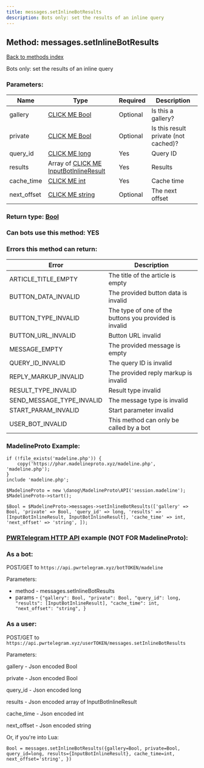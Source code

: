 ```yaml
---
title: messages.setInlineBotResults
description: Bots only: set the results of an inline query
---
```

## Method: messages.setInlineBotResults  
[Back to methods index](index.md)


Bots only: set the results of an inline query

### Parameters:

| Name     |    Type       | Required | Description |
|----------|---------------|----------|-------------|
|gallery|[CLICK ME Bool](../types/Bool.md) | Optional|Is this a gallery?|
|private|[CLICK ME Bool](../types/Bool.md) | Optional|Is this result private (not cached)?|
|query\_id|[CLICK ME long](../types/long.md) | Yes|Query ID|
|results|Array of [CLICK ME InputBotInlineResult](../types/InputBotInlineResult.md) | Yes|Results|
|cache\_time|[CLICK ME int](../types/int.md) | Yes|Cache time|
|next\_offset|[CLICK ME string](../types/string.md) | Optional|The next offset|


### Return type: [Bool](../types/Bool.md)

### Can bots use this method: **YES**


### Errors this method can return:

| Error    | Description   |
|----------|---------------|
|ARTICLE_TITLE_EMPTY|The title of the article is empty|
|BUTTON_DATA_INVALID|The provided button data is invalid|
|BUTTON_TYPE_INVALID|The type of one of the buttons you provided is invalid|
|BUTTON_URL_INVALID|Button URL invalid|
|MESSAGE_EMPTY|The provided message is empty|
|QUERY_ID_INVALID|The query ID is invalid|
|REPLY_MARKUP_INVALID|The provided reply markup is invalid|
|RESULT_TYPE_INVALID|Result type invalid|
|SEND_MESSAGE_TYPE_INVALID|The message type is invalid|
|START_PARAM_INVALID|Start parameter invalid|
|USER_BOT_INVALID|This method can only be called by a bot|


### MadelineProto Example:


```
if (!file_exists('madeline.php')) {
    copy('https://phar.madelineproto.xyz/madeline.php', 'madeline.php');
}
include 'madeline.php';

$MadelineProto = new \danog\MadelineProto\API('session.madeline');
$MadelineProto->start();

$Bool = $MadelineProto->messages->setInlineBotResults(['gallery' => Bool, 'private' => Bool, 'query_id' => long, 'results' => [InputBotInlineResult, InputBotInlineResult], 'cache_time' => int, 'next_offset' => 'string', ]);
```

### [PWRTelegram HTTP API](https://pwrtelegram.xyz) example (NOT FOR MadelineProto):

### As a bot:

POST/GET to `https://api.pwrtelegram.xyz/botTOKEN/madeline`

Parameters:

* method - messages.setInlineBotResults
* params - `{"gallery": Bool, "private": Bool, "query_id": long, "results": [InputBotInlineResult], "cache_time": int, "next_offset": "string", }`



### As a user:

POST/GET to `https://api.pwrtelegram.xyz/userTOKEN/messages.setInlineBotResults`

Parameters:

gallery - Json encoded Bool

private - Json encoded Bool

query_id - Json encoded long

results - Json encoded  array of InputBotInlineResult

cache_time - Json encoded int

next_offset - Json encoded string




Or, if you're into Lua:

```
Bool = messages.setInlineBotResults({gallery=Bool, private=Bool, query_id=long, results={InputBotInlineResult}, cache_time=int, next_offset='string', })
```

